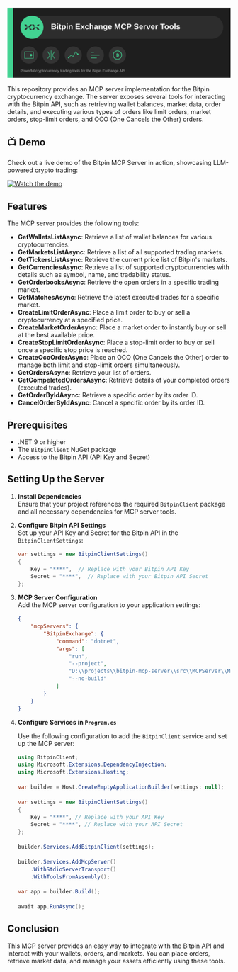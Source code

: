 ![Bitpin Exchange MCP Server Tools](bitpin-mcp-banner.svg)

This repository provides an MCP server implementation for the Bitpin cryptocurrency exchange. The server exposes several tools for interacting with the Bitpin API, such as retrieving wallet balances, market data, order details, and executing various types of orders like limit orders, market orders, stop-limit orders, and OCO (One Cancels the Other) orders.

## 📺 Demo

Check out a live demo of the Bitpin MCP Server in action, showcasing LLM-powered crypto trading:

[![Watch the demo](https://img.youtube.com/vi/km_kjTRsrf8/hqdefault.jpg)](https://youtu.be/km_kjTRsrf8)

## Features

The MCP server provides the following tools:

- **GetWalletsListAsync**: Retrieve a list of wallet balances for various cryptocurrencies.
- **GetMarketsListAsync**: Retrieve a list of all supported trading markets.
- **GetTickersListAsync**: Retrieve the current price list of Bitpin's markets.
- **GetCurrenciesAsync**: Retrieve a list of supported cryptocurrencies with details such as symbol, name, and tradability status.
- **GetOrderbooksAsync**: Retrieve the open orders in a specific trading market.
- **GetMatchesAsync**: Retrieve the latest executed trades for a specific market.
- **CreateLimitOrderAsync**: Place a limit order to buy or sell a cryptocurrency at a specified price.
- **CreateMarketOrderAsync**: Place a market order to instantly buy or sell at the best available price.
- **CreateStopLimitOrderAsync**: Place a stop-limit order to buy or sell once a specific stop price is reached.
- **CreateOcoOrderAsync**: Place an OCO (One Cancels the Other) order to manage both limit and stop-limit orders simultaneously.
- **GetOrdersAsync**: Retrieve your list of orders.
- **GetCompeletedOrdersAsync**: Retrieve details of your completed orders (executed trades).
- **GetOrderByIdAsync**: Retrieve a specific order by its order ID.
- **CancelOrderByIdAsync**: Cancel a specific order by its order ID.

## Prerequisites

- .NET 9 or higher
- The `BitpinClient` NuGet package
- Access to the Bitpin API (API Key and Secret)

## Setting Up the Server

1. **Install Dependencies**  
   Ensure that your project references the required `BitpinClient` package and all necessary dependencies for MCP server tools.

2. **Configure Bitpin API Settings**  
   Set up your API Key and Secret for the Bitpin API in the `BitpinClientSettings`:

   ```csharp
   var settings = new BitpinClientSettings()
   {
       Key = "****",  // Replace with your Bitpin API Key
       Secret = "****",  // Replace with your Bitpin API Secret
   };
   ```

3. **MCP Server Configuration**  
   Add the MCP server configuration to your application settings:

   ```json
   {
       "mcpServers": {
           "BitpinExchange": {
               "command": "dotnet",
               "args": [
                   "run",
                   "--project",
                   "D:\\projects\\bitpin-mcp-server\\src\\MCPServer\\MCPServer.csproj",
                   "--no-build"
               ]
           }
       }
   }
   ```

4. **Configure Services in `Program.cs`**

   Use the following configuration to add the `BitpinClient` service and set up the MCP server:

   ```csharp
   using BitpinClient;
   using Microsoft.Extensions.DependencyInjection;
   using Microsoft.Extensions.Hosting;

   var builder = Host.CreateEmptyApplicationBuilder(settings: null);

   var settings = new BitpinClientSettings()
   {
       Key = "****", // Replace with your API Key
       Secret = "****", // Replace with your API Secret
   };

   builder.Services.AddBitpinClient(settings);
   
   builder.Services.AddMcpServer()
       .WithStdioServerTransport()
       .WithToolsFromAssembly();

   var app = builder.Build();

   await app.RunAsync();
   ```

## Conclusion

This MCP server provides an easy way to integrate with the Bitpin API and interact with your wallets, orders, and markets. You can place orders, retrieve market data, and manage your assets efficiently using these tools.